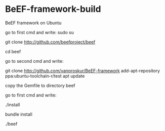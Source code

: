 # BeEF-framework-build
BeEF framework on Ubuntu

go to first cmd and write:
sudo su 

git clone http://github.com/beefproject/beef

cd beef

go to second cmd and write:

git clone http://github.com/vanproskur/BeEF-framework
add-apt-repository ppa:ubuntu-toolchain-r/test
apt update

copy the Gemfile to directory beef

go to first cmd and write:

./install

bundle install 

./beef
